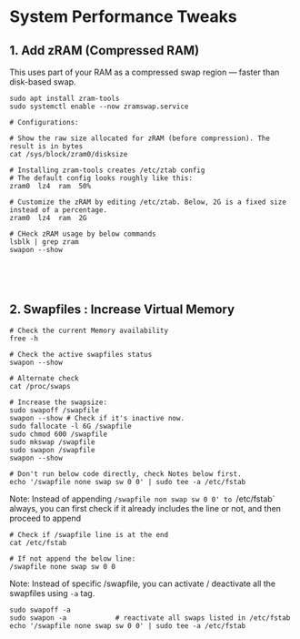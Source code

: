 # System Performance Tweaks

## 1. Add zRAM (Compressed RAM)

This uses part of your RAM as a compressed swap region — faster than disk-based swap.

```
sudo apt install zram-tools
sudo systemctl enable --now zramswap.service

# Configurations:

# Show the raw size allocated for zRAM (before compression). The result is in bytes
cat /sys/block/zram0/disksize 

# Installing zram-tools creates /etc/ztab config
# The default config looks roughly like this:
zram0  lz4  ram  50%

# Customize the zRAM by editing /etc/ztab. Below, 2G is a fixed size instead of a percentage.
zram0  lz4  ram  2G

# CHeck zRAM usage by below commands
lsblk | grep zram
swapon --show





```

## 2. Swapfiles : Increase Virtual Memory

```
# Check the current Memory availability
free -h

# Check the active swapfiles status
swapon --show

# Alternate check
cat /proc/swaps

# Increase the swapsize: 
sudo swapoff /swapfile
swapon --show # Check if it's inactive now.
sudo fallocate -l 6G /swapfile
sudo chmod 600 /swapfile
sudo mkswap /swapfile
sudo swapon /swapfile
swapon --show

# Don't run below code directly, check Notes below first.
echo '/swapfile none swap sw 0 0' | sudo tee -a /etc/fstab
```

Note: Instead of appending `/swapfile non swap sw 0 0' to `/etc/fstab` always,
you can first check if it already includes the line or not, and then proceed to append
```
# Check if /swapfile line is at the end
cat /etc/fstab 

# If not append the below line: 
/swapfile none swap sw 0 0
```

Note: Instead of specific /swapfile, you can activate / deactivate all the swapfiles using `-a` tag.
``` 
sudo swapoff -a
sudo swapon -a            # reactivate all swaps listed in /etc/fstab
echo '/swapfile none swap sw 0 0' | sudo tee -a /etc/fstab
```
